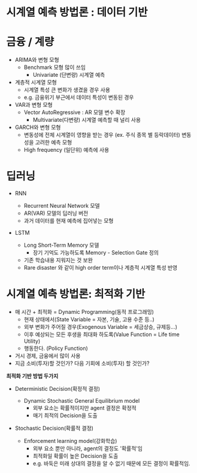 # 시계열 예측 방법론 : 데이터 기반

# 금융 / 계량
- ARIMA와 변형 모형
    - Benchmark 모형 많이 쓰임
        - Univariate (단변량) 시계열 예측
- 계층적 시계열 모형
    - 시계열 특성 큰 변화가 생겼을 경우 사용
    - e.g. 금융위기 부근에서 데이터 특성이 변동된 경우
- VAR과 변형 모형
    - Vector AutoRegressive : AR 모델 변수 확장
        - Multivariate(다변량) 시계열 예측할 때 널리 사용
- GARCH와 변형 모형
    - 변동성에 전체 시계열이 영향을 받는 경우 (ex. 주식 종목 별 등락데이터) 변동성을 고려한 예측 모형
    - High frequency (일단위) 예측에 사용

# 딥러닝
- RNN
    - Recurrent Neural Network 모델
    - AR(VAR) 모델의 딥러닝 버전
    - 과거 데이터를 현재 예측에 집어넣는 모형

- LSTM
    - Long Short-Term Memory 모델
        - 장기 기억도 가능하도록 Memory - Selection Gate 정의
    - 기존 학습내용 지워지는 것 보완
    - Rare disaster 와 같이 high order term이나 계층적 시계열 특성 반영

# 시계열 예측 방법론: 최적화 기반

- 매 시간 + 최적화 = Dynamic Programming(동적 프로그래밍)
    - 현재 상태에서(State Variable = 자본, 기술, 고용 수준 등..)
    - 외부 변화가 주어질 경우(Exogenous Variable = 세금상승, 규제등...)
    - 이후 예상되는 모든 후생을 최대화 하도록(Value Function = Life time Utility)
    - 행동한다. (Policy Function)
- 거시 경제, 금융에서 많이 사용
- 지금 소비(투자)할 것인가? 다음 기회에 소비(투자) 할 것인가?

**최적화 기반 방법 두가지**

- Deterministic Decision(확정적 결정)
    - Dynamic Stochastic General Equilibrium model
        - 외부 요소는 확률적이지만 agent 결정은 확정적
        - 매기 최적의 Decision을 도출

- Stochastic Decision(확률적 결정)
    - Enforcement learning model(강화학습)
        - 외부 요소 뿐만 아니라, agent의 결정도 '확률적'임
        - 최적화일 확률이 높은 Decision을 도출
        - e.g. 바둑은 미래 상대의 결정을 알 수 없기 때문에 모든 결정이 확률적임.